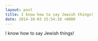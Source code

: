 ```yaml
---
layout: post
title: I know how to say Jewish things!
date: 2014-10-03 15:54:18 +0000
---
```


I know how to say Jewish things!

